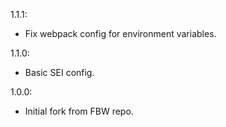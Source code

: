 1.1.1:
  - Fix webpack config for environment variables.

1.1.0:
  - Basic SEI config.

1.0.0:
  - Initial fork from FBW repo.
